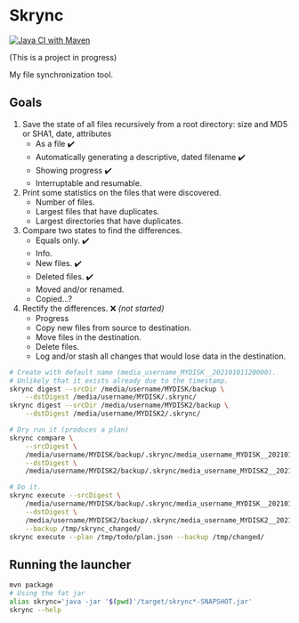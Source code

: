 Skrync
==============================================================================

[![Java CI with Maven](https://github.com/RyanSkraba/skrync/actions/workflows/maven.yml/badge.svg)](https://github.com/RyanSkraba/skrync/actions/workflows/maven.yml)

(This is a project in progress)

My file synchronization tool.

Goals
------------------------------------------------------------------------------

1. Save the state of all files recursively from a root directory:
   size and MD5 or SHA1, date, attributes
   - As a file :heavy_check_mark:
   - Automatically generating a descriptive, dated filename :heavy_check_mark:
   - Showing progress :heavy_check_mark:
   - Interruptable and resumable. 
2. Print some statistics on the files that were discovered.
   - Number of files.
   - Largest files that have duplicates.
   - Largest directories that have duplicates.
3. Compare two states to find the differences.
   - Equals only. :heavy_check_mark:
   - Info.
   - New files. :heavy_check_mark:
   - Deleted files. :heavy_check_mark:
   - Moved and/or renamed.
   - Copied...?
4. Rectify the differences. :x: _(not started)_
   - Progress
   - Copy new files from source to destination.
   - Move files in the destination.
   - Delete files.
   - Log and/or stash all changes that would lose data in the destination.

```bash
# Create with default name (media_username_MYDISK__20210101120000).
# Unlikely that it exists already due to the timestamp.
skrync digest --srcDir /media/username/MYDISK/backup \
    --dstDigest /media/username/MYDISK/.skrync/
skrync digest --srcDir /media/username/MYDISK2/backup \
    --dstDigest /media/username/MYDISK2/.skrync/

# Dry run it (produces a plan)
skrync compare \
    --srcDigest \
    /media/username/MYDISK/backup/.skrync/media_username_MYDISK__20210101120000 \
    --dstDigest \
    /media/username/MYDISK2/backup/.skrync/media_username_MYDISK2__20210101120010

# Do it.
skrync execute --srcDigest \
    /media/username/MYDISK/backup/.skrync/media_username_MYDISK__20210101120000 \
    --dstDigest \
    /media/username/MYDISK2/backup/.skrync/media_username_MYDISK2__20210101120010 \
    --backup /tmp/skrync_changed/
skrync execute --plan /tmp/todo/plan.json --backup /tmp/changed/
```

Running the launcher
------------------------------------------------------------------------------

```bash
mvn package
# Using the fat jar
alias skrync='java -jar '$(pwd)'/target/skrync*-SNAPSHOT.jar'
skrync --help
```
